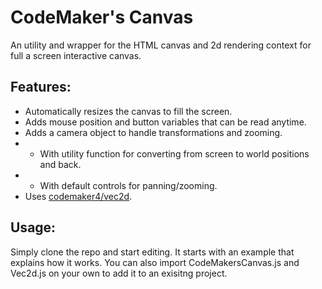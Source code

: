 # CodeMaker's Canvas
An utility and wrapper for the HTML canvas and 2d rendering context for full a screen interactive canvas.
## Features:
- Automatically resizes the canvas to fill the screen.
- Adds mouse position and button variables that can be read anytime.
- Adds a camera object to handle transformations and zooming.
- - With utility function for converting from screen to world positions and back.
- - With default controls for panning/zooming.
- Uses [codemaker4/vec2d](https://www.github.com/codemaker4/vec2d).
## Usage:
Simply clone the repo and start editing. It starts with an example that explains how it works.
You can also import CodeMakersCanvas.js and Vec2d.js on your own to add it to an exisitng project.
